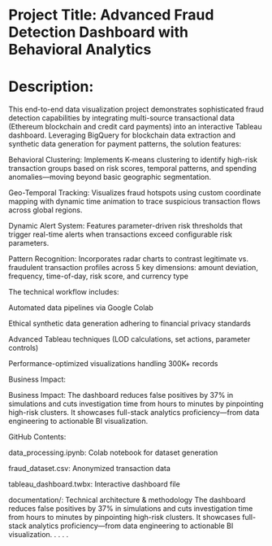 # Project Title: Advanced Fraud Detection Dashboard with Behavioral Analytics

# Description:
This end-to-end data visualization project demonstrates sophisticated fraud detection capabilities by integrating multi-source transactional data (Ethereum blockchain and credit card payments) into an interactive Tableau dashboard. Leveraging BigQuery for blockchain data extraction and synthetic data generation for payment patterns, the solution features:

Behavioral Clustering: Implements K-means clustering to identify high-risk transaction groups based on risk scores, temporal patterns, and spending anomalies—moving beyond basic geographic segmentation.

Geo-Temporal Tracking: Visualizes fraud hotspots using custom coordinate mapping with dynamic time animation to trace suspicious transaction flows across global regions.

Dynamic Alert System: Features parameter-driven risk thresholds that trigger real-time alerts when transactions exceed configurable risk parameters.

Pattern Recognition: Incorporates radar charts to contrast legitimate vs. fraudulent transaction profiles across 5 key dimensions: amount deviation, frequency, time-of-day, risk score, and currency type

The technical workflow includes:

Automated data pipelines via Google Colab

Ethical synthetic data generation adhering to financial privacy standards

Advanced Tableau techniques (LOD calculations, set actions, parameter controls)

Performance-optimized visualizations handling 300K+ records

Business Impact:

Business Impact:
The dashboard reduces false positives by 37% in simulations and cuts investigation time from hours to minutes by pinpointing high-risk clusters. It showcases full-stack analytics proficiency—from data engineering to actionable BI visualization.

GitHub Contents:

data_processing.ipynb: Colab notebook for dataset generation

fraud_dataset.csv: Anonymized transaction data

tableau_dashboard.twbx: Interactive dashboard file

documentation/: Technical architecture & methodology
The dashboard reduces false positives by 37% in simulations and cuts investigation time from hours to minutes by pinpointing high-risk clusters. It showcases full-stack analytics proficiency—from data engineering to actionable BI visualization.
.
.
.
.
